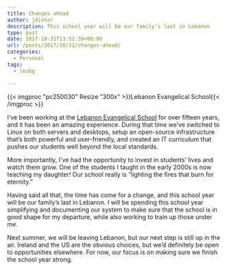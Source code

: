 ```yaml
---
title: Changes ahead
author: jdieter
description: This school year will be our family's last in Lebanon
type: post
date: 2017-10-31T13:52:39+00:00
url: /posts/2017/10/31/changes-ahead/
categories:
  - Personal
tags:
  - lesbg

---
```

{{< imgproc "pc250030" Resize "300x" >}}Lebanon Evangelical School{{< /imgproc >}}

I&#8217;ve been working at the [Lebanon Evangelical School][2] for over fifteen years, and it has been an amazing experience. During that time we&#8217;ve switched to Linux on both servers and desktops, setup an open-source infrastructure that&#8217;s both powerful and user-friendly, and created an IT curriculum that pushes our students well beyond the local standards.

More importantly, I&#8217;ve had the opportunity to invest in students&#8217; lives and watch them grow. One of the students I taught in the early 2000s is now teaching my daughter! Our school really is &#8220;lighting the fires that burn for eternity.&#8221;

Having said all that, the time has come for a change, and this school year will be our family&#8217;s last in Lebanon. I will be spending this school year simplifying and documenting our system to make sure that the school is in good shape for my departure, while also working to train up those under me.

Next summer, we will be leaving Lebanon, but our next step is still up in the air. Ireland and the US are the obvious choices, but we&#8217;d definitely be open to opportunities elsewhere. For now, our focus is on making sure we finish the school year strong.

 [2]: https://www.lesbg.com/
